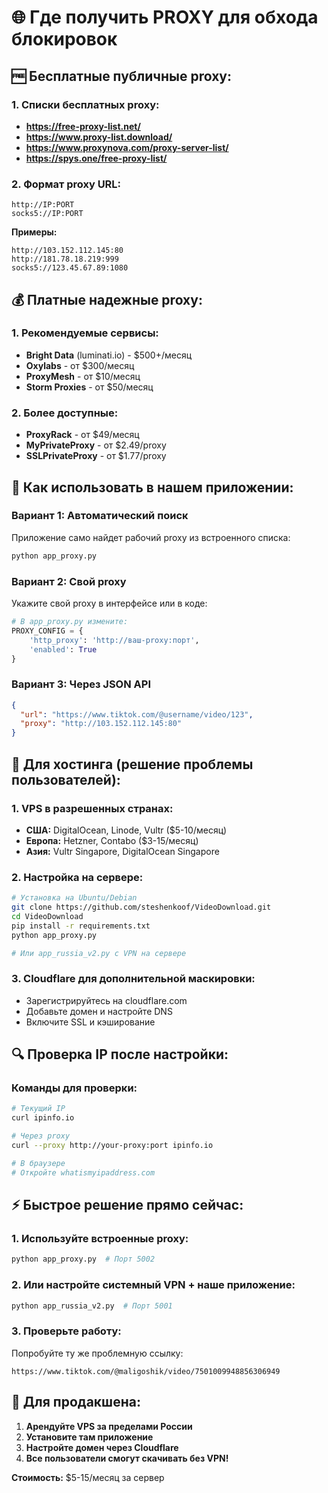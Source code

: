 # 🌐 Где получить PROXY для обхода блокировок

## 🆓 Бесплатные публичные proxy:

### **1. Списки бесплатных proxy:**

- **https://free-proxy-list.net/**
- **https://www.proxy-list.download/**
- **https://www.proxynova.com/proxy-server-list/**
- **https://spys.one/free-proxy-list/**

### **2. Формат proxy URL:**

```
http://IP:PORT
socks5://IP:PORT
```

**Примеры:**

```
http://103.152.112.145:80
http://181.78.18.219:999
socks5://123.45.67.89:1080
```

## 💰 Платные надежные proxy:

### **1. Рекомендуемые сервисы:**

- **Bright Data** (luminati.io) - $500+/месяц
- **Oxylabs** - от $300/месяц
- **ProxyMesh** - от $10/месяц
- **Storm Proxies** - от $50/месяц

### **2. Более доступные:**

- **ProxyRack** - от $49/месяц
- **MyPrivateProxy** - от $2.49/proxy
- **SSLPrivateProxy** - от $1.77/proxy

## 🔧 Как использовать в нашем приложении:

### **Вариант 1: Автоматический поиск**

Приложение само найдет рабочий proxy из встроенного списка:

```bash
python app_proxy.py
```

### **Вариант 2: Свой proxy**

Укажите свой proxy в интерфейсе или в коде:

```python
# В app_proxy.py измените:
PROXY_CONFIG = {
    'http_proxy': 'http://ваш-proxy:порт',
    'enabled': True
}
```

### **Вариант 3: Через JSON API**

```json
{
  "url": "https://www.tiktok.com/@username/video/123",
  "proxy": "http://103.152.112.145:80"
}
```

## 🎯 Для хостинга (решение проблемы пользователей):

### **1. VPS в разрешенных странах:**

- **США:** DigitalOcean, Linode, Vultr ($5-10/месяц)
- **Европа:** Hetzner, Contabo ($3-15/месяц)
- **Азия:** Vultr Singapore, DigitalOcean Singapore

### **2. Настройка на сервере:**

```bash
# Установка на Ubuntu/Debian
git clone https://github.com/steshenkoof/VideoDownload.git
cd VideoDownload
pip install -r requirements.txt
python app_proxy.py

# Или app_russia_v2.py с VPN на сервере
```

### **3. Cloudflare для дополнительной маскировки:**

- Зарегистрируйтесь на cloudflare.com
- Добавьте домен и настройте DNS
- Включите SSL и кэширование

## 🔍 Проверка IP после настройки:

### **Команды для проверки:**

```bash
# Текущий IP
curl ipinfo.io

# Через proxy
curl --proxy http://your-proxy:port ipinfo.io

# В браузере
# Откройте whatismyipaddress.com
```

## ⚡ Быстрое решение прямо сейчас:

### **1. Используйте встроенные proxy:**

```bash
python app_proxy.py  # Порт 5002
```

### **2. Или настройте системный VPN + наше приложение:**

```bash
python app_russia_v2.py  # Порт 5001
```

### **3. Проверьте работу:**

Попробуйте ту же проблемную ссылку:

```
https://www.tiktok.com/@maligoshik/video/7501009948856306949
```

## 🚀 Для продакшена:

1. **Арендуйте VPS за пределами России**
2. **Установите там приложение**
3. **Настройте домен через Cloudflare**
4. **Все пользователи смогут скачивать без VPN!**

**Стоимость:** $5-15/месяц за сервер
